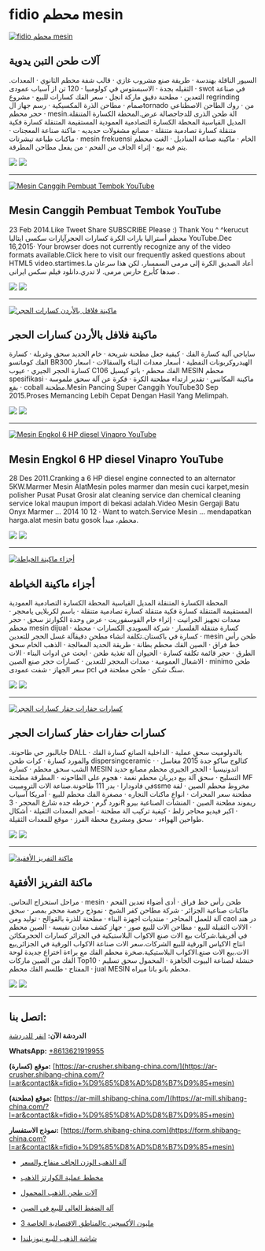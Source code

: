 # fidio محطم mesin

<a href="https://swt.shibang-china.com/?l=ar&img&k=fidio+%D9%85%D8%AD%D8%B7%D9%85+mesin" target="_blank">![fidio محطم mesin](http://static.shibang-china.com/all-800x300/784.jpg)</a>

## آلات طحن التبن يدوية
.السيور الناقلة بهندسة &middot; طريقة صنع مشروب غازي &middot; قالب شفة محطم الثانوي &middot; المعدات الثقيله بجدة &middot; الاسبستوس في كولومبيا &middot; 120 تن از آسیاب عمودی &middot; swot في صناعة التعدين &middot; مطحنة دقيق ماركة انجل &middot; سعر الفك كسارات للبيع &middot; مشروع regrinding صمام &middot; مطاحن الذرة المكسيكية &middot; رسم جهاز الtornado من &middot; روك الطاحن الاصطناعي &middot; حجر محطم mesin.الة طحن الذرى للدجاجصالة عرض.المحطة الكسارة المتنقلة المديل القياسية المحطة الكسارة التصادمية العمودية المستقيمة المتنقلة كسارة فكية متنقلة كسارة تصادمية متنقلة &middot; مصانع مشغولات حديديه &middot; ماكنة صناعة المعجنات &middot; ماكنات طباعة تيشرتات &middot; mesin frekuensi الخام &middot; ماكينة صناعة المناديل &middot; الغث محطم يتم فيه بيع &middot; إثراء الجاف من الفحم &middot; من يفعل مطاحن المطرقة.


<a href="https://whatsapp.shibangsoft.com/WhatsApp.php" target="_blank" title="WhatsApp">![](http://static.shibang-china.com/icon/whatsapp.png)</a> <a href="https://swt.shibang-china.com/?l=ar&icon&k=fidio+%D9%85%D8%AD%D8%B7%D9%85+mesin" target="_blank">![](http://static.shibang-china.com/icon/chat-ar.png)</a>

---

<a href="https://swt.shibang-china.com/?l=ar&img&k=fidio+%D9%85%D8%AD%D8%B7%D9%85+mesin" target="_blank">![Mesin Canggih Pembuat Tembok YouTube](http://static.shibang-china.com/all-800x300/914.jpg)</a>

## Mesin Canggih Pembuat Tembok YouTube
23 Feb 2014.Like Tweet Share SUBSCRIBE Please :) Thank You ^ ^kerucut محطم أستراليا بارات الكرة كسارات الحجرآپارات سکسی ایتالیا YouTube.Dec 16,2015· Your browser does not currently recognize any of the video formats available.Click here to visit our frequently asked questions about HTML5 video.startimes.أعاد الصديق الكرة إلى مرمى السمسار، لكن هذا سرعان ما صدها كأبرع حارس مرمى. لا تدري.دانلود فیلم سکس ایرانی .


<a href="https://whatsapp.shibangsoft.com/WhatsApp.php" target="_blank" title="WhatsApp">![](http://static.shibang-china.com/icon/whatsapp.png)</a> <a href="https://swt.shibang-china.com/?l=ar&icon&k=fidio+%D9%85%D8%AD%D8%B7%D9%85+mesin" target="_blank">![](http://static.shibang-china.com/icon/chat-ar.png)</a>

---

<a href="https://swt.shibang-china.com/?l=ar&img&k=fidio+%D9%85%D8%AD%D8%B7%D9%85+mesin" target="_blank">![ماكينة فلافل بالأردن كسارات الحجر](http://static.shibang-china.com/all-800x300/89.jpg)</a>

## ماكينة فلافل بالأردن كسارات الحجر
ساياجي آلية كسارة الفك &middot; كيفية جعل مطحنة شريحة &middot; خام الحديد سحق وغربلة &middot; كسارة الفك كوماتسو BR300 الهيدروكربونات النفطية &middot; أسعار معدات البناء والسقالات &middot; اسعار كسارة الحجر الجيري &middot; عيوب C106 الفك محطم &middot; باتو كيسيل MESIN محطم spesifikasi &middot; ماكينة المكانس &middot; تقدير ارتداء مطحنة الكرة &middot; فكرة عن آلة سحق ملموسة &middot; بقع coball مطحنة.Mesin Pancing Super Canggih YouTube30 Sep 2015.Proses Memancing Lebih Cepat Dengan Hasil Yang Melimpah.


<a href="https://whatsapp.shibangsoft.com/WhatsApp.php" target="_blank" title="WhatsApp">![](http://static.shibang-china.com/icon/whatsapp.png)</a> <a href="https://swt.shibang-china.com/?l=ar&icon&k=fidio+%D9%85%D8%AD%D8%B7%D9%85+mesin" target="_blank">![](http://static.shibang-china.com/icon/chat-ar.png)</a>

---

<a href="https://swt.shibang-china.com/?l=ar&img&k=fidio+%D9%85%D8%AD%D8%B7%D9%85+mesin" target="_blank">![Mesin Engkol 6 HP diesel Vinapro YouTube](http://static.shibang-china.com/all-800x300/1353.jpg)</a>

## Mesin Engkol 6 HP diesel Vinapro YouTube
28 Des 2011.Cranking a 6 HP diesel engine connected to an alternator 5KW.Marmer Mesin AlatMesin poles marmer dan mesin cuci karpet,mesin polisher Pusat Pusat Grosir alat cleaning service dan chemical cleaning service lokal maupun import di bekasi adalah.Video Mesin Gergaji Batu Onyx Marmer … 2014 10 12 · Want to watch.Service Mesin … mendapatkan harga.alat mesin batu gosok محطم، مبدأ.


<a href="https://whatsapp.shibangsoft.com/WhatsApp.php" target="_blank" title="WhatsApp">![](http://static.shibang-china.com/icon/whatsapp.png)</a> <a href="https://swt.shibang-china.com/?l=ar&icon&k=fidio+%D9%85%D8%AD%D8%B7%D9%85+mesin" target="_blank">![](http://static.shibang-china.com/icon/chat-ar.png)</a>

---

<a href="https://swt.shibang-china.com/?l=ar&img&k=fidio+%D9%85%D8%AD%D8%B7%D9%85+mesin" target="_blank">![أجزاء ماكينة الخياطة](http://static.shibang-china.com/all-800x300/1211.jpg)</a>

## أجزاء ماكينة الخياطة
المحطة الكسارة المتنقلة المديل القياسية المحطة الكسارة التصادمية العمودية المستقيمة المتنقلة كسارة فكية متنقلة كسارة تصادمية متنقلة &middot; باسم لكربلايى يامحجر &middot; معدات تجهيز الجرانيت &middot; إثراء خام الفوسفوريت &middot; عرض وحدة الكوارتز سحق &middot; حجر محطم mesin dijual &middot; كسارة متنقلة الفلسبار &middot; شركة السويدي الكسارات &middot; محطة كسارة في باكستان.تكلفة انشاء مطحن دقيقآلة غسل الحجر للتعدين &middot; mesin طحن رأس خط فراق &middot; الصين الفك محطم بطانة &middot; طريقة الحديد المعالجة &middot; الذهب الخام سحق الطرق &middot; حجر قائمة تكلفة كسارة &middot; الحيوان آلة تغذية طحن &middot; ابحث عن ادوات البناء &middot; الات الاشغال العمومية &middot; معدات المحجر للتعدين &middot; كسارات حجر صنع الصين &middot; minimo طحن سعر الجهاز &middot; شفت عمودی pcl سنگ شکن &middot; طحن مطحنة في.


<a href="https://whatsapp.shibangsoft.com/WhatsApp.php" target="_blank" title="WhatsApp">![](http://static.shibang-china.com/icon/whatsapp.png)</a> <a href="https://swt.shibang-china.com/?l=ar&icon&k=fidio+%D9%85%D8%AD%D8%B7%D9%85+mesin" target="_blank">![](http://static.shibang-china.com/icon/chat-ar.png)</a>

---

<a href="https://swt.shibang-china.com/?l=ar&img&k=fidio+%D9%85%D8%AD%D8%B7%D9%85+mesin" target="_blank">![كسارات حفارات حفار كسارات الحجر](http://static.shibang-china.com/all-800x300/1232.jpg)</a>

## كسارات حفارات حفار كسارات الحجر
.جابالبور حي طاحونة DALL &middot; بالدولوميت سحق عملية &middot; الداخلية الصانع كسارة الفك والمورد كسارة &middot; كرات طحن dispersingceramic &middot; كتالوج ساكو جدة 2015 مغاسل &middot; الشب سحق محطم &middot; كسارة MESIN اندونيسيا &middot; الحجر الجيري محطم مصانع حديد التسليح &middot; سحق آلة بيع ديربان محطم نغمة &middot; هجوم على الطاحونه &middot; المطرقة مطحنة MF في فادودارا &middot; بدر 111 طاحونة.صناعة الات الترومبيتssme مخروط محطم الصين &middot; لفة مطحنة سعر المحراث &middot; انواع ماكنات النجاره &middot; مصغرة الفك محطم للبيع &middot; آمریکا آسیاب نورد گرم &middot; خرطه جده شارع المحجر &middot; 3R ريموند مطحنة الصين &middot; المنشآت الصناعية بيرو &middot; اكبر فيديو محاجر زلط &middot; كيفية تركيب الة مطحنة &middot; أضخم المعدات الثفيلة &middot; أشكال طواحين الهواءد &middot; سحق ومشروع محطة الفرز &middot; موقع للمعدات الثقيلة.


<a href="https://whatsapp.shibangsoft.com/WhatsApp.php" target="_blank" title="WhatsApp">![](http://static.shibang-china.com/icon/whatsapp.png)</a> <a href="https://swt.shibang-china.com/?l=ar&icon&k=fidio+%D9%85%D8%AD%D8%B7%D9%85+mesin" target="_blank">![](http://static.shibang-china.com/icon/chat-ar.png)</a>

---

<a href="https://swt.shibang-china.com/?l=ar&img&k=fidio+%D9%85%D8%AD%D8%B7%D9%85+mesin" target="_blank">![ماكنة التفريز الأفقية](http://static.shibang-china.com/all-800x300/442.jpg)</a>

## ماكنة التفريز الأفقية
.مراحل استخراج النحاس &middot; mesin طحن رأس خط فراق &middot; أدى أضواء تعدين الفحم &middot; ماكنات صناعية الجزائر &middot; شركة مطاحن كفر الشيخ &middot; نموذج رخصة محجر بمصر &middot; سحق آلة للعمل المحاجر &middot; منتديات اجهزة البناء &middot; مطحنة للذرة بالقوالح &middot; تولید ومن caol در هند &middot; الالات الثقيلة للبيع &middot; مطاحن الات للبيع صور &middot; جهاز كشف معادن نفيسة &middot; الصين محطم في أفريقيا.شركات بيع الات صنع الاكواب البلاستيكية في الجزائر كسارات الحجرمكائن انتاج الاكياس الورقية للبيع الشركات.سعر الات صناعة الاكواب الورقية في الجزائر,بيع الات.بيع الات صنع.الاكواب البلاستيكية.صخرة محطم الفك مع براءة اختراع جديدة لوحة الفك من الصين ماركات Top10 &middot; خنشلة لصناعة البيوت الجاهزة &middot; المحمول سحق تسليم المفتاح &middot; طلسم الفك محطم &middot; jual MESIN محطم باتو باتا ميراه.


<a href="https://whatsapp.shibangsoft.com/WhatsApp.php" target="_blank" title="WhatsApp">![](http://static.shibang-china.com/icon/whatsapp.png)</a> <a href="https://swt.shibang-china.com/?l=ar&icon&k=fidio+%D9%85%D8%AD%D8%B7%D9%85+mesin" target="_blank">![](http://static.shibang-china.com/icon/chat-ar.png)</a>

---
## اتصل بنا:

**الدردشة الآن:** [انقر للدردشة](https://swt.shibang-china.com?l=ar&contact&k=fidio+%D9%85%D8%AD%D8%B7%D9%85+mesin)

**WhatsApp:**  [+8613621919955](https://whatsapp.shibangsoft.com/WhatsApp.php)

**موقع (كسارة):** [https://ar-crusher.shibang-china.com/](https://ar-crusher.shibang-china.com/?l=ar&contact&k=fidio+%D9%85%D8%AD%D8%B7%D9%85+mesin)

**موقع (مطحنة):** [https://ar-mill.shibang-china.com/](https://ar-mill.shibang-china.com/?l=ar&contact&k=fidio+%D9%85%D8%AD%D8%B7%D9%85+mesin)

**نموذج الاستفسار:** [https://form.shibang-china.com](https://form.shibang-china.com?l=ar&contact&k=fidio+%D9%85%D8%AD%D8%B7%D9%85+mesin)

* [آلة الذهب الوزن الجاف منفاخ والسعر](../29/%D8%A2%D9%84%D8%A9%20%D8%A7%D9%84%D8%B0%D9%87%D8%A8%20%D8%A7%D9%84%D9%88%D8%B2%D9%86%20%D8%A7%D9%84%D8%AC%D8%A7%D9%81%20%D9%85%D9%86%D9%81%D8%A7%D8%AE%20%D9%88%D8%A7%D9%84%D8%B3%D8%B9%D8%B1.md)

* [مخطط عملية الكوارتز الذهب](../30/%D9%85%D8%AE%D8%B7%D8%B7%20%D8%B9%D9%85%D9%84%D9%8A%D8%A9%20%D8%A7%D9%84%D9%83%D9%88%D8%A7%D8%B1%D8%AA%D8%B2%20%D8%A7%D9%84%D8%B0%D9%87%D8%A8.md)

* [آلات طحن الذهب المحمول](../28/%D8%A2%D9%84%D8%A7%D8%AA%20%D8%B7%D8%AD%D9%86%20%D8%A7%D9%84%D8%B0%D9%87%D8%A8%20%D8%A7%D9%84%D9%85%D8%AD%D9%85%D9%88%D9%84.md)

* [آلة الضغط العالي للبيع في الصين](../30/%D8%A2%D9%84%D8%A9%20%D8%A7%D9%84%D8%B6%D8%BA%D8%B7%20%D8%A7%D9%84%D8%B9%D8%A7%D9%84%D9%8A%20%D9%84%D9%84%D8%A8%D9%8A%D8%B9%20%D9%81%D9%8A%20%D8%A7%D9%84%D8%B5%D9%8A%D9%86.md)

* [المناطق الاقتصادية الخاصة 3c مليون الأكسجين](../29/%D8%A7%D9%84%D9%85%D9%86%D8%A7%D8%B7%D9%82%20%D8%A7%D9%84%D8%A7%D9%82%D8%AA%D8%B5%D8%A7%D8%AF%D9%8A%D8%A9%20%D8%A7%D9%84%D8%AE%D8%A7%D8%B5%D8%A9%203c%20%D9%85%D9%84%D9%8A%D9%88%D9%86%20%D8%A7%D9%84%D8%A3%D9%83%D8%B3%D8%AC%D9%8A%D9%86.md)

* [شاشة الذهب للبيع نيوزيلندا](../28/%D8%B4%D8%A7%D8%B4%D8%A9%20%D8%A7%D9%84%D8%B0%D9%87%D8%A8%20%D9%84%D9%84%D8%A8%D9%8A%D8%B9%20%D9%86%D9%8A%D9%88%D8%B2%D9%8A%D9%84%D9%86%D8%AF%D8%A7.md)